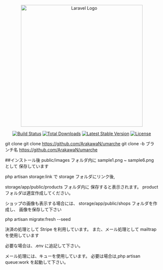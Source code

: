 <p align="center"><a href="https://laravel.com" target="_blank"><img src="https://raw.githubusercontent.com/laravel/art/master/logo-lockup/5%20SVG/2%20CMYK/1%20Full%20Color/laravel-logolockup-cmyk-red.svg" width="400" alt="Laravel Logo"></a></p>

<p align="center">
<a href="https://github.com/laravel/framework/actions"><img src="https://github.com/laravel/framework/workflows/tests/badge.svg" alt="Build Status"></a>
<a href="https://packagist.org/packages/laravel/framework"><img src="https://img.shields.io/packagist/dt/laravel/framework" alt="Total Downloads"></a>
<a href="https://packagist.org/packages/laravel/framework"><img src="https://img.shields.io/packagist/v/laravel/framework" alt="Latest Stable Version"></a>
<a href="https://packagist.org/packages/laravel/framework"><img src="https://img.shields.io/packagist/l/laravel/framework" alt="License"></a>
</p>

git clone
git clone https://github.com/ArakawaN/umarche
git clone -b ブランチ名 https://github.com/ArakawaN/umarche

##インストール後
public/images フォルダ内に
sample1.png ~ sample6.png として
保存しています

php artisan storage:link で storage フォルダにリンク後,

storage/app/public/products フォルダ内に
保存すると表示されます。
product フォルダは適宜作成してください。

ショップの画像も表示する場合には、
storage/app/public/shops フォルダを作成し、
画像を保存して下さい

php artisan migrate:fresh --seed

決済の処理として Stripe を利用しています。
また、メール処理として mailtrap を使用しています

必要な場合は、.env に追記して下さい。

メール処理には、キューを使用しています。
必要は場合は,php artisan queue:work を起動して下さい。

